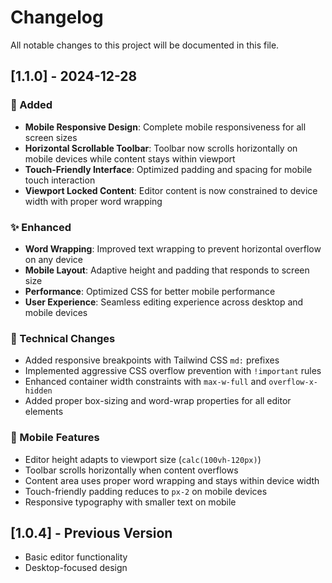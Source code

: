 # Changelog

All notable changes to this project will be documented in this file.

## [1.1.0] - 2024-12-28

### 🚀 Added
- **Mobile Responsive Design**: Complete mobile responsiveness for all screen sizes
- **Horizontal Scrollable Toolbar**: Toolbar now scrolls horizontally on mobile devices while content stays within viewport
- **Touch-Friendly Interface**: Optimized padding and spacing for mobile touch interaction
- **Viewport Locked Content**: Editor content is now constrained to device width with proper word wrapping

### ✨ Enhanced
- **Word Wrapping**: Improved text wrapping to prevent horizontal overflow on any device
- **Mobile Layout**: Adaptive height and padding that responds to screen size
- **Performance**: Optimized CSS for better mobile performance
- **User Experience**: Seamless editing experience across desktop and mobile devices

### 🔧 Technical Changes
- Added responsive breakpoints with Tailwind CSS `md:` prefixes
- Implemented aggressive CSS overflow prevention with `!important` rules
- Enhanced container width constraints with `max-w-full` and `overflow-x-hidden`
- Added proper box-sizing and word-wrap properties for all editor elements

### 📱 Mobile Features
- Editor height adapts to viewport size (`calc(100vh-120px)`)
- Toolbar scrolls horizontally when content overflows
- Content area uses proper word wrapping and stays within device width
- Touch-friendly padding reduces to `px-2` on mobile devices
- Responsive typography with smaller text on mobile

## [1.0.4] - Previous Version
- Basic editor functionality
- Desktop-focused design